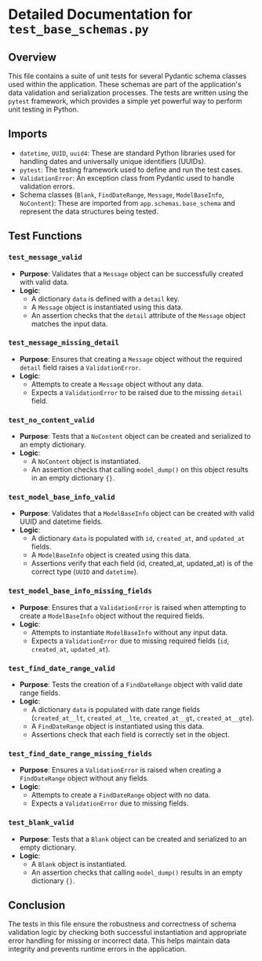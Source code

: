 # Detailed Documentation for `test_base_schemas.py`

## Overview

This file contains a suite of unit tests for several Pydantic schema classes used within the application. These schemas are part of the application's data validation and serialization processes. The tests are written using the `pytest` framework, which provides a simple yet powerful way to perform unit testing in Python.

## Imports

- `datetime`, `UUID`, `uuid4`: These are standard Python libraries used for handling dates and universally unique identifiers (UUIDs).
- `pytest`: The testing framework used to define and run the test cases.
- `ValidationError`: An exception class from Pydantic used to handle validation errors.
- Schema classes (`Blank`, `FindDateRange`, `Message`, `ModelBaseInfo`, `NoContent`): These are imported from `app.schemas.base_schema` and represent the data structures being tested.

## Test Functions

### `test_message_valid`

- **Purpose**: Validates that a `Message` object can be successfully created with valid data.
- **Logic**: 
  - A dictionary `data` is defined with a `detail` key.
  - A `Message` object is instantiated using this data.
  - An assertion checks that the `detail` attribute of the `Message` object matches the input data.

### `test_message_missing_detail`

- **Purpose**: Ensures that creating a `Message` object without the required `detail` field raises a `ValidationError`.
- **Logic**:
  - Attempts to create a `Message` object without any data.
  - Expects a `ValidationError` to be raised due to the missing `detail` field.

### `test_no_content_valid`

- **Purpose**: Tests that a `NoContent` object can be created and serialized to an empty dictionary.
- **Logic**:
  - A `NoContent` object is instantiated.
  - An assertion checks that calling `model_dump()` on this object results in an empty dictionary `{}`.

### `test_model_base_info_valid`

- **Purpose**: Validates that a `ModelBaseInfo` object can be created with valid UUID and datetime fields.
- **Logic**:
  - A dictionary `data` is populated with `id`, `created_at`, and `updated_at` fields.
  - A `ModelBaseInfo` object is created using this data.
  - Assertions verify that each field (id, created_at, updated_at) is of the correct type (`UUID` and `datetime`).

### `test_model_base_info_missing_fields`

- **Purpose**: Ensures that a `ValidationError` is raised when attempting to create a `ModelBaseInfo` object without the required fields.
- **Logic**:
  - Attempts to instantiate `ModelBaseInfo` without any input data.
  - Expects a `ValidationError` due to missing required fields (`id`, `created_at`, `updated_at`).

### `test_find_date_range_valid`

- **Purpose**: Tests the creation of a `FindDateRange` object with valid date range fields.
- **Logic**:
  - A dictionary `data` is populated with date range fields (`created_at__lt`, `created_at__lte`, `created_at__gt`, `created_at__gte`).
  - A `FindDateRange` object is instantiated using this data.
  - Assertions check that each field is correctly set in the object.

### `test_find_date_range_missing_fields`

- **Purpose**: Ensures a `ValidationError` is raised when creating a `FindDateRange` object without any fields.
- **Logic**:
  - Attempts to create a `FindDateRange` object with no data.
  - Expects a `ValidationError` due to missing fields.

### `test_blank_valid`

- **Purpose**: Tests that a `Blank` object can be created and serialized to an empty dictionary.
- **Logic**:
  - A `Blank` object is instantiated.
  - An assertion checks that calling `model_dump()` results in an empty dictionary `{}`.

## Conclusion

The tests in this file ensure the robustness and correctness of schema validation logic by checking both successful instantiation and appropriate error handling for missing or incorrect data. This helps maintain data integrity and prevents runtime errors in the application.